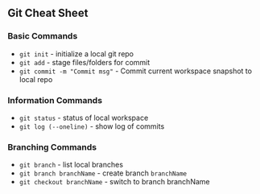 ## Git Cheat Sheet

### Basic Commands

* `git init` - initialize a local git repo
* `git add` - stage files/folders for commit
* `git commit -m "Commit msg"` - Commit current workspace snapshot to local repo

### Information Commands

* `git status` - status of local workspace
* `git log (--oneline)` - show log of commits

### Branching Commands
* `git branch` - list local branches
* `git branch branchName` - create branch `branchName`
* `git checkout branchName` - switch to branch branchName
